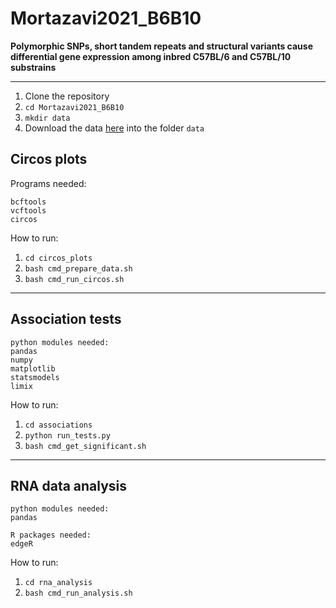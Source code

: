 # Mortazavi2021_B6B10
**Polymorphic SNPs, short tandem repeats and structural variants cause differential gene expression among inbred C57BL/6 and C57BL/10 substrains**
***

1. Clone the repository
2. `cd Mortazavi2021_B6B10`
3. `mkdir data`
4. Download the data [here](https://drive.google.com/drive/folders/1g6WIabQRq3H0IpUBDZSswbRIbpRDYjY6?usp=sharing) into the folder `data`

## Circos plots
Programs needed:
```
bcftools
vcftools
circos
```
How to run:
1. `cd circos_plots`
2. `bash cmd_prepare_data.sh`
3. `bash cmd_run_circos.sh`
***

## Association tests
```
python modules needed:
pandas
numpy
matplotlib
statsmodels
limix
```
How to run:
1. `cd associations`
2. `python run_tests.py`
3. `bash cmd_get_significant.sh`
***

## RNA data analysis
```
python modules needed:
pandas

R packages needed:
edgeR
```
How to run:
1. `cd rna_analysis`
2. `bash cmd_run_analysis.sh`
